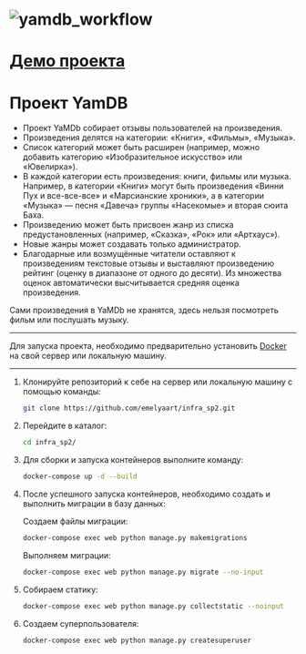 ![yamdb_workflow](https://github.com/emelyaart/yamdb_final/actions/workflows/yamdb_workflow.yml/badge.svg)
===
[Демо проекта](https://emelyaart.online)
===
# Проект YamDB
- Проект YaMDb собирает отзывы пользователей на произведения.  
- Произведения делятся на категории: «Книги», «Фильмы», «Музыка». 
- Список категорий может быть расширен (например, можно добавить категорию «Изобразительное искусство» или «Ювелирка»).
- В каждой категории есть произведения: книги, фильмы или музыка. Например, в категории «Книги» могут быть произведения «Винни Пух и все-все-все» и «Марсианские хроники», а в категории «Музыка» — песня «Давеча» группы «Насекомые» и вторая сюита Баха. 
- Произведению может быть присвоен жанр из списка предустановленных (например, «Сказка», «Рок» или «Артхаус»). 
- Новые жанры может создавать только администратор.
- Благодарные или возмущённые читатели оставляют к произведениям текстовые отзывы и выставляют произведению рейтинг (оценку в диапазоне от одного до десяти). Из множества оценок автоматически высчитывается средняя оценка произведения.

Сами произведения в YaMDb не хранятся, здесь нельзя посмотреть фильм или послушать музыку.
***
Для запуска проекта, необходимо предварительно установить [Docker](https://www.docker.com) на свой сервер или локальную машину.
***
1. Клонируйте репозиторий к себе на сервер или локальную машину с помощью команды:

    ```bash
    git clone https://github.com/emelyaart/infra_sp2.git
    ```

2. Перейдите в каталог:
    ```bash
    cd infra_sp2/
    ```

3. Для сборки и запуска контейнеров выполните команду:
    ```bash
    docker-compose up -d --build
    ```

4. После успешного запуска контейнеров, необходимо создать и выполнить миграции в базу данных:

    Создаем файлы миграции:
    ```bash
    docker-compose exec web python manage.py makemigrations
    ```
    Выполняем миграции:
    ```bash
    docker-compose exec web python manage.py migrate --no-input
    ```
5. Собираем статику:
    ```bash
    docker-compose exec web python manage.py collectstatic --noinput
    ```
6. Создаем суперпользователя:
    ```bash
    docker-compose exec web python manage.py createsuperuser
    ```
